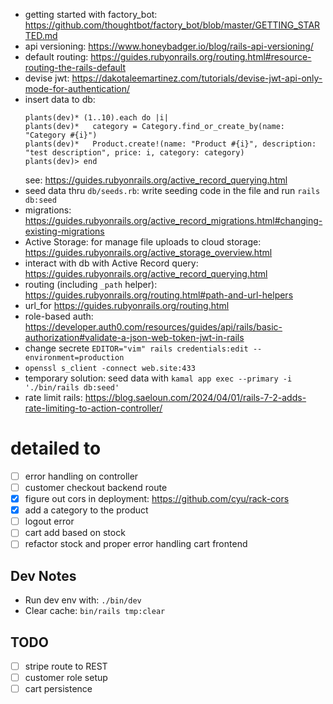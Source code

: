 * getting started with factory_bot: https://github.com/thoughtbot/factory_bot/blob/master/GETTING_STARTED.md 
* api versioning: https://www.honeybadger.io/blog/rails-api-versioning/
* default routing: https://guides.rubyonrails.org/routing.html#resource-routing-the-rails-default
* devise jwt: https://dakotaleemartinez.com/tutorials/devise-jwt-api-only-mode-for-authentication/
* insert data to db:
    ```
    plants(dev)* (1..10).each do |i|
    plants(dev)*   category = Category.find_or_create_by(name: "Category #{i}")
    plants(dev)*   Product.create!(name: "Product #{i}", description: "test description", price: i, category: category)
    plants(dev)> end
    ```
    see: https://guides.rubyonrails.org/active_record_querying.html
* seed data thru `db/seeds.rb`: write seeding code in the file and run `rails db:seed`
* migrations: https://guides.rubyonrails.org/active_record_migrations.html#changing-existing-migrations
* Active Storage: for manage file uploads to cloud storage: https://guides.rubyonrails.org/active_storage_overview.html
* interact with db with Active Record query: https://guides.rubyonrails.org/active_record_querying.html
* routing (including `_path` helper): https://guides.rubyonrails.org/routing.html#path-and-url-helpers
* url_for https://guides.rubyonrails.org/routing.html
* role-based auth: https://developer.auth0.com/resources/guides/api/rails/basic-authorization#validate-a-json-web-token-jwt-in-rails
* change secrete `EDITOR="vim" rails credentials:edit --environment=production`
* `openssl s_client -connect web.site:433`
* temporary solution: seed data with `kamal app exec --primary -i './bin/rails db:seed'`
* rate limit rails: https://blog.saeloun.com/2024/04/01/rails-7-2-adds-rate-limiting-to-action-controller/
# detailed to 
- [ ] error handling on controller
- [ ] customer checkout backend route
- [x] figure out cors in deployment: https://github.com/cyu/rack-cors
- [x] add a category to the product
- [ ] logout error
- [ ] cart add based on stock
- [ ] refactor stock and proper error handling cart frontend

## Dev Notes
- Run dev env with: `./bin/dev`
- Clear cache: `bin/rails tmp:clear`
## TODO
- [ ] stripe route to REST
- [ ] customer role setup
- [ ] cart persistence